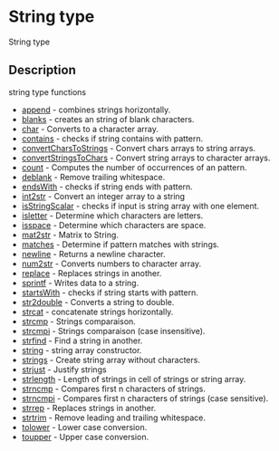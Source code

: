 # String type

String type

## Description

string type functions

- [append](append.md) - combines strings horizontally.
- [blanks](blanks.md) - creates an string of blank characters.
- [char](char.md) - Converts to a character array.
- [contains](contains.md) - checks if string contains with pattern.
- [convertCharsToStrings](convertCharsToStrings.md) - Convert chars arrays to string arrays.
- [convertStringsToChars](convertStringsToChars.md) - Convert string arrays to character arrays.
- [count](count.md) - Computes the number of occurrences of an pattern.
- [deblank](deblank.md) - Remove trailing whitespace.
- [endsWith](endsWith.md) - checks if string ends with pattern.
- [int2str](int2str.md) - Convert an integer array to a string
- [isStringScalar](isStringScalar.md) - checks if input is string array with one element.
- [isletter](isletter.md) - Determine which characters are letters.
- [isspace](isspace.md) - Determine which characters are space.
- [mat2str](mat2str.md) - Matrix to String.
- [matches](matches.md) - Determine if pattern matches with strings.
- [newline](newline.md) - Returns a newline character.
- [num2str](num2str.md) - Converts numbers to character array.
- [replace](replace.md) - Replaces strings in another.
- [sprintf](sprintf.md) - Writes data to a string.
- [startsWith](startsWith.md) - checks if string starts with pattern.
- [str2double](str2double.md) - Converts a string to double.
- [strcat](strcat.md) - concatenate strings horizontally.
- [strcmp](strcmp.md) - Strings comparaison.
- [strcmpi](strcmpi.md) - Strings comparaison (case insensitive).
- [strfind](strfind.md) - Find a string in another.
- [string](string.md) - string array constructor.
- [strings](strings.md) - Create string array without characters.
- [strjust](strjust.md) - Justify strings
- [strlength](strlength.md) - Length of strings in cell of strings or string array.
- [strncmp](strncmp.md) - Compares first n characters of strings.
- [strncmpi](strncmpi.md) - Compares first n characters of strings (case sensitive).
- [strrep](strrep.md) - Replaces strings in another.
- [strtrim](strtrim.md) - Remove leading and trailing whitespace.
- [tolower](tolower.md) - Lower case conversion.
- [toupper](toupper.md) - Upper case conversion.
